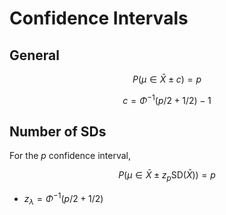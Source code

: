 #  Confidence Intervals

## General

$$
P\left( \mu \in \bar X \pm c\right) = p
$$

$$
c = \Phi^{-1}(p/2 + 1/2) - 1
$$

## Number of SDs

For the $p$ confidence interval,

$$
P\left( \mu \in \bar X \pm z_p \text{SD}(\bar X)\right) = p
$$

* $z_\lambda = \Phi^{-1}(p/2 + 1/2)$
